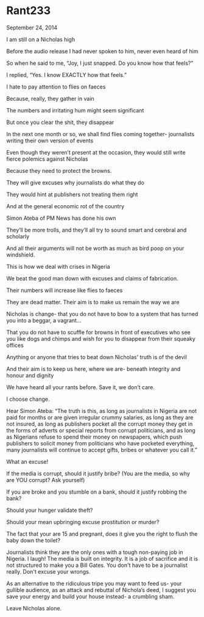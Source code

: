 # Rant233


September 24, 2014

I am still on a Nicholas high

Before the audio release I had never spoken to him, never even heard of him

So when he said to me, “Joy, I just snapped. Do you know how that feels?”

I replied, “Yes. I know EXACTLY how that feels.”

I hate to pay attention to flies on faeces

Because, really, they gather in vain

The numbers and irritating hum might seem significant

But once you clear the shit, they disappear

In the next one month or so, we shall find flies coming together- journalists writing their own version of events

Even though they weren’t present at the occasion, they would still write fierce polemics against Nicholas

Because they need to protect the browns.

They will give excuses why journalists do what they do

They would hint at publishers not treating them right

And at the general economic rot of the country

Simon Ateba of PM News has done his own

They’ll be more trolls, and they’ll all try to sound smart and cerebral and scholarly

And all their arguments will not be worth as much as bird poop on your windshield.

This is how we deal with crises in Nigeria

We beat the good man down with excuses and claims of fabrication.

Their numbers will increase like flies to faeces

They are dead matter. Their aim is to make us remain the way we are

Nicholas is change- that you do not have to bow to a system that has turned you into a beggar, a vagrant...

That you do not have to scuffle for browns in front of executives who see you like dogs and chimps and wish for you to disappear from their squeaky offices

Anything or anyone that tries to beat down Nicholas' truth is of the devil

And their aim is to keep us here, where we are- beneath integrity and honour and dignity

We have heard all your rants before. Save it, we don’t care.

I choose change.

Hear Simon Ateba: “The truth is this, as long as journalists in Nigeria are not paid for months or are given irregular crummy salaries, as long as they are not insured, as long as publishers pocket all the corrupt money they get in the forms of adverts or special reports from corrupt politicians, and as long as Nigerians refuse to spend their money on newspapers, which push publishers to solicit money from politicians who have pocketed everything, many journalists will continue to accept gifts, bribes or whatever you call it.”

What an excuse! 

If the media is corrupt, should it justify bribe? (You are the media, so why are YOU corrupt? Ask yourself)

If you are broke and you stumble on a bank, should it justify robbing the bank?

Should your hunger validate theft?

Should your mean upbringing excuse prostitution or murder?

The fact that your are 15 and pregnant, does it give you the right to flush the baby down the toilet?

Journalists think they are the only ones with a tough non-paying job in Nigeria. I laugh! The media is built on integrity. It is a job of sacrifice and it is not structured to make you a Bill Gates. You don't have to be a journalist really. Don't excuse your wrongs. 

As an alternative to the ridiculous tripe you may want to feed us- your gullible audience, as an attack and rebuttal of Nichola’s deed, I suggest you save your energy and build your house instead- a crumbling sham.

Leave Nicholas alone.
